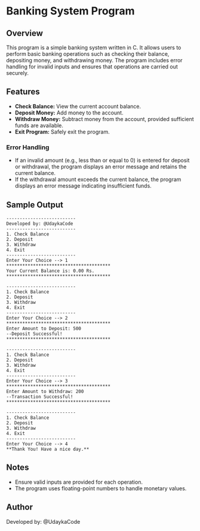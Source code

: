 # Banking System Program

## Overview
This program is a simple banking system written in C. It allows users to perform basic banking operations such as checking their balance, depositing money, and withdrawing money. The program includes error handling for invalid inputs and ensures that operations are carried out securely.

## Features
- **Check Balance:** View the current account balance.
- **Deposit Money:** Add money to the account.
- **Withdraw Money:** Subtract money from the account, provided sufficient funds are available.
- **Exit Program:** Safely exit the program.

### Error Handling
- If an invalid amount (e.g., less than or equal to 0) is entered for deposit or withdrawal, the program displays an error message and retains the current balance.
- If the withdrawal amount exceeds the current balance, the program displays an error message indicating insufficient funds.

## Sample Output
```
--------------------------
Developed by: @UdaykaCode
--------------------------
1. Check Balance
2. Deposit
3. Withdraw
4. Exit
--------------------------
Enter Your Choice --> 1
***************************************
Your Current Balance is: 0.00 Rs.
***************************************

--------------------------
1. Check Balance
2. Deposit
3. Withdraw
4. Exit
--------------------------
Enter Your Choice --> 2
***************************************
Enter Amount to Deposit: 500
--Deposit Successful!
***************************************

--------------------------
1. Check Balance
2. Deposit
3. Withdraw
4. Exit
--------------------------
Enter Your Choice --> 3
***************************************
Enter Amount to Withdraw: 200
--Transaction Successful!
***************************************

--------------------------
1. Check Balance
2. Deposit
3. Withdraw
4. Exit
--------------------------
Enter Your Choice --> 4
**Thank You! Have a nice day.**
```

## Notes
- Ensure valid inputs are provided for each operation.
- The program uses floating-point numbers to handle monetary values.

## Author
Developed by: @UdaykaCode
